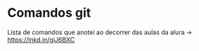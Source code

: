 # Comandos git

Lista de comandos que anotei ao decorrer das aulas da alura -> https://lnkd.in/giJ6BXC
